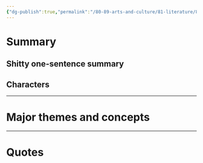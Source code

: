```yaml
---
{"dg-publish":true,"permalink":"/80-89-arts-and-culture/81-literature/81-06-contemporary/vonnegut-kurt-look-at-the-birdie-2009/","tags":[" #vonnegut"]}
---
```


# Summary

## Shitty one-sentence summary

## Characters

---
# Major themes and concepts

---
# Quotes
